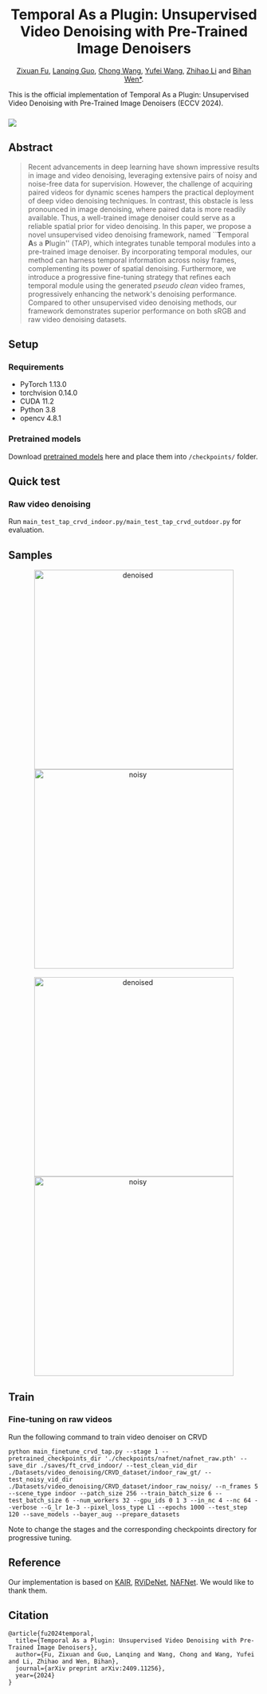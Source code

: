 <p align="center">
  <h1 align="center">Temporal As a Plugin: Unsupervised Video Denoising with Pre-Trained Image Denoisers</h1>
  
  <p align="center">
    <a href="https://github.com/zfu006" target="_blank">Zixuan Fu</a>,
    <a href="https://github.com/GuoLanqing" target="_blank">Lanqing Guo</a>,
    <a href="https://github.com/ChongWang1024" target="_blank">Chong Wang</a>,
    <a href="https://github.com/wyf0912" target="_blank">Yufei Wang</a>,
    <a href="https://github.com/lizhihao6" target="_blank">Zhihao Li</a> and
    <a href="https://personal.ntu.edu.sg/bihan.wen/" target="_blank">Bihan Wen*</a>.
  
  </p>

</p>

This is the official implementation of Temporal As a Plugin: Unsupervised Video Denoising with Pre-Trained Image Denoisers (ECCV 2024).

<h3 align="left">
    <a href="https://arxiv.org/abs/2409.11256" target='_blank'><img src="https://img.shields.io/badge/arXiv-2407.16125-b31b1b.svg"></a>
  </h3>

## Abstract 

>Recent advancements in deep learning have shown impressive results in image and video denoising, leveraging extensive pairs of noisy and noise-free data for supervision. However, the challenge of acquiring paired videos for dynamic scenes hampers the practical deployment of deep video denoising techniques. In contrast, this obstacle is less pronounced in image denoising, where paired data is more readily available. Thus, a well-trained image denoiser could serve as a reliable spatial prior for video denoising. In this paper, we propose a novel unsupervised video denoising framework, named ``**T**emporal **A**s a **P**lugin'' (TAP), which integrates tunable temporal modules into a pre-trained image denoiser. By incorporating temporal modules, our method can harness temporal information across noisy frames, complementing its power of spatial denoising. Furthermore, we introduce a progressive fine-tuning strategy that refines each temporal module using the generated *pseudo clean* video frames, progressively enhancing the network's denoising performance. Compared to other unsupervised video denoising methods, our framework demonstrates superior performance on both sRGB and raw video denoising datasets.


## Setup

### Requirements

- PyTorch 1.13.0
- torchvision 0.14.0
- CUDA 11.2
- Python 3.8
- opencv 4.8.1

### Pretrained models

Download [pretrained models](https://drive.google.com/drive/folders/1REk44iw0usXG9QTjQUH21Epu2MNLBk40?usp=sharing)  here and place them into `/checkpoints/` folder.

## Quick test

### Raw video denoising
Run ```main_test_tap_crvd_indoor.py/main_test_tap_crvd_outdoor.py``` for evaluation.

## Samples

<div style="text-align: center;">
  <img src="./sample/crvd_outdoor_scene3_denoised.gif" alt="denoised" width="400" style="display: inline-block;"/>
  <img src="./sample/crvd_outdoor_scene3_noisy.gif" alt="noisy" width="400" style="display: inline-block;"/>
</div>
<br/>
<div style="text-align: center;">
  <img src="./sample/crvd_outdoor_scene4_denoised.gif" alt="denoised" width="400" style="display: inline-block;"/>
  <img src="./sample/crvd_outdoor_scene4_noisy.gif" alt="noisy" width="400" style="display: inline-block;"/>
</div>

## Train

### Fine-tuning on raw videos
Run the following command to train video denoiser on CRVD
```
python main_finetune_crvd_tap.py --stage 1 --pretrained_checkpoints_dir './checkpoints/nafnet/nafnet_raw.pth' --save_dir ./saves/ft_crvd_indoor/ --test_clean_vid_dir ./Datasets/video_denoising/CRVD_dataset/indoor_raw_gt/ --test_noisy_vid_dir ./Datasets/video_denoising/CRVD_dataset/indoor_raw_noisy/ --n_frames 5 --scene_type indoor --patch_size 256 --train_batch_size 6 --test_batch_size 6 --num_workers 32 --gpu_ids 0 1 3 --in_nc 4 --nc 64 --verbose --G_lr 1e-3 --pixel_loss_type L1 --epochs 1000 --test_step 120 --save_models --bayer_aug --prepare_datasets
```
Note to change the stages and the corresponding checkpoints directory for progressive tuning.

## Reference

Our implementation is based on [KAIR](https://github.com/cszn/KAIR), [RViDeNet](https://github.com/cao-cong/RViDeNet), [NAFNet](https://github.com/megvii-research/NAFNet). We would like to thank them.

## Citation

```
@article{fu2024temporal,
  title={Temporal As a Plugin: Unsupervised Video Denoising with Pre-Trained Image Denoisers},
  author={Fu, Zixuan and Guo, Lanqing and Wang, Chong and Wang, Yufei and Li, Zhihao and Wen, Bihan},
  journal={arXiv preprint arXiv:2409.11256},
  year={2024}
}
```